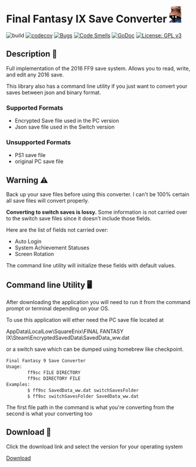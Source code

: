 # Final Fantasy IX Save Converter ![](.github/logo.jpg)
![build](https://github.com/EuanFH/ff9SaveLib/workflows/build/badge.svg?branch=master)
[![codecov](https://codecov.io/gh/EuanFH/ff9SaveLib/branch/master/graph/badge.svg?token=YRKO4WLF3T)](https://codecov.io/gh/EuanFH/ff9SaveLib/)
[![Bugs](https://sonarcloud.io/api/project_badges/measure?project=EuanFH_ff9SaveLib&metric=bugs)](https://sonarcloud.io/dashboard?id=EuanFH_ff9SaveLib)
[![Code Smells](https://sonarcloud.io/api/project_badges/measure?project=EuanFH_ff9SaveLib&metric=code_smells)](https://sonarcloud.io/dashboard?id=EuanFH_ff9SaveLib)
[![GoDoc](https://godoc.org/github.com/nitishm/go-rejson?status.svg)](https://pkg.go.dev/github.com/euanfh/ff9SaveLib)
[![License: GPL v3](https://img.shields.io/badge/License-GPLv3-blue.svg)](https://www.gnu.org/licenses/gpl-3.0)
## Description 📖
Full implementation of the 2016 FF9 save system. 
Allows you to read, write, and edit any 2016 save.

This library also has a command line utility if you just want to convert your saves between json and binary format.

### Supported Formats
 - Encrypted Save file used in the PC version
 - Json save file used in the Switch version
 
### Unsupported Formats
 - PS1 save file
 - original PC save file

## Warning ⚠️
Back up your save files before using this converter. I can't be 100% certain all save files will convert properly.

**Converting to switch saves is lossy.** Some information is not carried over to the switch save files since it doesn't
include those fields.

Here are the list of fields not carried over:
 - Auto Login
 - System Achievement Statuses
 - Screen Rotation
 
The command line utility will initialize these fields with default values.

## Command line Utility ️🖥️
After downloading the application you will need to run it from the command prompt or terminal depending on your OS.

To use this application will ether need the PC save file located at 

AppData\LocalLow\SquareEnix\FINAL FANTASY IX\Steam\EncryptedSavedData\SavedData_ww.dat

or a switch save which can be dumped using homebrew like checkpoint.

```
Final Fantasy 9 Save Converter
Usage:
        ff9sc FILE DIRECTORY
        ff9sc DIRECTORY FILE
Examples:
        $ ff9sc SavedData_ww.dat switchSavesFolder
        $ ff9sc switchSavesFolder SavedData_ww.dat
```

The first file path in the command is what you're converting from the second is what your converting too

## Download 💽
Click the download link and select the version for your operating system 

[Download](https://github.com/EuanFH/ff9SaveLib/releases)
